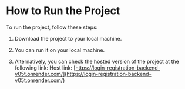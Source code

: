 # How to Run the Project

To run the project, follow these steps:

1. Download the project to your local machine.

2. You can run it on your local machine.

3. Alternatively, you can check the hosted version of the project at the following link:
    Host link: [https://login-registration-backend-v05t.onrender.com/](https://login-registration-backend-v05t.onrender.com/)
